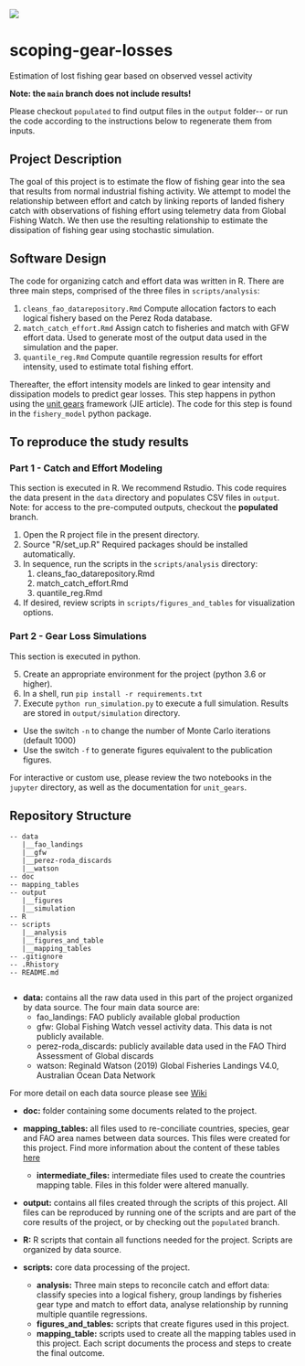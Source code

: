 ![](https://zenodo.org/badge/doi/10.5281/zenodo.4706051.svg)

# scoping-gear-losses
Estimation of lost fishing gear based on observed vessel activity

**Note: the `main` branch does not include results!**

Please checkout `populated` to find output files in the `output` folder-- or run the code according to the instructions below to regenerate them from inputs.

## Project Description
The goal of this project is to estimate the flow of fishing gear into the sea that results from normal industrial fishing activity.  We attempt to model the relationship between effort and catch by linking reports of landed fishery catch with observations of fishing effort using telemetry data from Global Fishing Watch.  We then use the resulting relationship to estimate the dissipation of fishing gear using stochastic simulation.

## Software Design

The code for organizing catch and effort data was written in R.  There are three main steps, comprised of the three files in `scripts/analysis`:
 1. `cleans_fao_datarepository.Rmd` Compute allocation factors to each logical fishery based on the Perez Roda database.
 2. `match_catch_effort.Rmd` Assign catch to fisheries and match with GFW effort data. Used to generate most of the output data used in the simulation and the paper.
 3. `quantile_reg.Rmd` Compute quantile regression results for effort intensity, used to estimate total fishing effort.

Thereafter, the effort intensity models are linked to gear intensity and dissipation models to predict gear losses.  This step happens in python using the [unit gears](https://github.com/bkuczenski/unit_gears) framework (JIE article). The code for this step is found in the `fishery_model` python package.


## To reproduce the study results

### Part 1 - Catch and Effort Modeling

This section is executed in R. We recommend Rstudio. This code requires the data present in the `data` directory and populates CSV files in `output`. Note: for access to the pre-computed outputs, checkout the **populated** branch.

 1. Open the R project file in the present directory.
 2. Source "R/set_up.R" Required packages should be installed automatically.
 3. In sequence, run the scripts in the `scripts/analysis` directory:
    1. cleans_fao_datarepository.Rmd
    2. match_catch_effort.Rmd
    3. quantile_reg.Rmd
 4. If desired, review scripts in `scripts/figures_and_tables` for visualization options.

### Part 2 - Gear Loss Simulations

This section is executed in python.

 5. Create an appropriate environment for the project (python 3.6 or higher).
 6. In a shell, run `pip install -r requirements.txt`
 7. Execute `python run_simulation.py` to execute a full simulation.  Results are stored in `output/simulation` directory.
   - Use the switch `-n` to change the number of Monte Carlo iterations (default 1000)
   - Use the switch `-f` to generate figures equivalent to the publication figures.

For interactive or custom use, please review the two notebooks in the `jupyter` directory, as well as the documentation for `unit_gears`.


## Repository Structure

```
-- data
   |__fao_landings
   |__gfw
   |__perez-roda_discards
   |__watson
-- doc
-- mapping_tables
-- output
   |__figures
   |__simulation
-- R
-- scripts
   |__analysis
   |__figures_and_table
   |__mapping_tables
-- .gitignore
-- .Rhistory
-- README.md
    
```

- **data:** contains all the raw data used in this part of the project organized by data source. The four main data source are: 
   - fao_landings: FAO publicly available global production
   - gfw: Global Fishing Watch vessel activity data. This data is not publicly available.
   - perez-roda_discards: publicly available data used in the FAO Third Assessment of Global discards
   - watson: Reginald Watson (2019) Global Fisheries Landings V4.0, Australian Ocean Data Network

For more detail on each data source please see [Wiki](https://github.com/bkuczenski/tnc-gear-data/wiki/data-(raw))

- **doc:** folder containing some documents related to the project.

- **mapping_tables:** all files used to re-conciliate countries, species, gear and FAO area names between data sources. This files were created for this project. Find more information about the content of these tables [here](https://github.com/bkuczenski/tnc-gear-data/wiki/Metadata:-Mapping-Tables)
   - **intermediate_files:** intermediate files used to create the countries mapping table. Files in this folder were altered manually. 
   
- **output:** contains all files created through the scripts of this project. All files can be reproduced by running one of the scripts and are part of the core results of the project, or by checking out the `populated` branch.
   
- **R:** R scripts that contain all functions needed for the project. Scripts are organized by data source.

- **scripts:** core data processing of the project.
   - **analysis:** Three main steps to reconcile catch and effort data: classify species into a logical fishery, group landings by fisheries gear type and match to effort data, analyse relationship by running multiple quantile regressions. 
   - **figures_and_tables:** scripts that create figures used in this project.
   - **mapping_table:** scripts used to create all the mapping tables used in this project. Each script documents the process and steps to create the final outcome.
